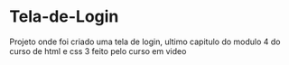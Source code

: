 # Tela-de-Login
Projeto onde foi criado uma tela de login, ultimo capitulo do modulo 4 do curso de html e css 3 feito pelo curso em video
